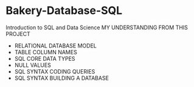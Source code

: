 # Bakery-Database-SQL
Introduction to SQL and Data Science
MY UNDERSTANDING FROM THIS PROJECT
- RELATIONAL DATABASE MODEL
- TABLE COLUMN NAMES
- SQL CORE DATA TYPES
- NULL VALUES
- SQL SYNTAX CODING QUERIES
- SQL SYNTAX BUILDING A DATABASE
